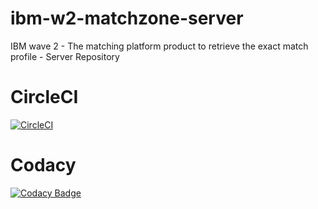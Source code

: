 # ibm-w2-matchzone-server
IBM wave 2 - The matching platform product to retrieve the exact match profile - Server Repository

# CircleCI
[![CircleCI](https://circleci.com/gh/stackroute-immersive/ibm-w2-matchzone-server.svg?style=svg)](https://circleci.com/gh/stackroute-immersive/ibm-w2-matchzone-server)


# Codacy
[![Codacy Badge](https://api.codacy.com/project/badge/Grade/67f5866ff0cb4cb88ab94582d6f4ddbc)](https://www.codacy.com/app/shivajindal/ibm-w2-matchzone-server?utm_source=github.com&amp;utm_medium=referral&amp;utm_content=stackroute-immersive/ibm-w2-matchzone-server&amp;utm_campaign=Badge_Grade)

